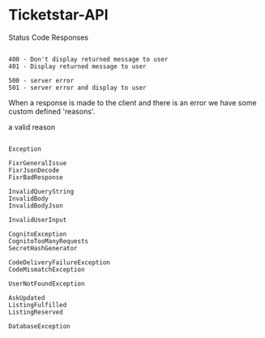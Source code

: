 # Ticketstar-API


Status Code Responses

```

400 - Don't display returned message to user
401 - Display returned message to user

500 - server error
501 - server error and display to user

```

When a response is made to the client and there is an error we have some custom defined 'reasons'.

a valid reason

```

Exception

FixrGeneralIssue
FixrJsonDecode
FixrBadResponse

InvalidQueryString
InvalidBody
InvalidBodyJson

InvalidUserInput

CognitoException
CognitoTooManyRequests
SecretHashGenerator

CodeDeliveryFailureException
CodeMismatchException

UserNotFoundException

AskUpdated
ListingFulfilled
ListingReserved

DatabaseException

```
